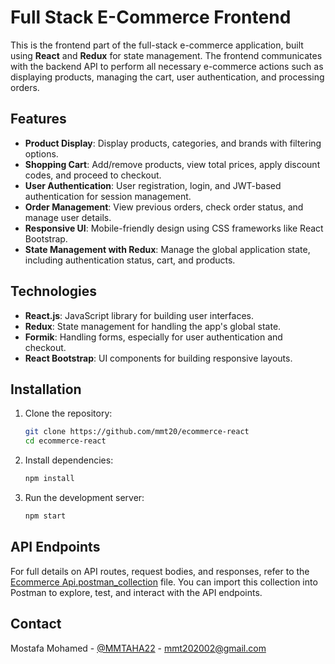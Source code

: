 # Full Stack E-Commerce Frontend

This is the frontend part of the full-stack e-commerce application, built using **React** and **Redux** for state management. The frontend communicates with the backend API to perform all necessary e-commerce actions such as displaying products, managing the cart, user authentication, and processing orders.

## Features

- **Product Display**: Display products, categories, and brands with filtering options.
- **Shopping Cart**: Add/remove products, view total prices, apply discount codes, and proceed to checkout.
- **User Authentication**: User registration, login, and JWT-based authentication for session management.
- **Order Management**: View previous orders, check order status, and manage user details.
- **Responsive UI**: Mobile-friendly design using CSS frameworks like React Bootstrap.
- **State Management with Redux**: Manage the global application state, including authentication status, cart, and products.

## Technologies

- **React.js**: JavaScript library for building user interfaces.
- **Redux**: State management for handling the app's global state.
- **Formik**: Handling forms, especially for user authentication and checkout.
- **React Bootstrap**: UI components for building responsive layouts.

## Installation

1. Clone the repository:

   ```bash
   git clone https://github.com/mmt20/ecommerce-react
   cd ecommerce-react
   ```

2. Install dependencies:

    ```bash
    npm install
    ```

3. Run the development server:

    ```bash
    npm start
    ```

## API Endpoints

For full details on API routes, request bodies, and responses, refer to the
[Ecommerce Api.postman_collection](https://drive.google.com/file/d/1bdHiXN1F44D3X2B5lonyvPnWXbkMGpfM/view?usp=sharing) file. You can import this collection into Postman to explore, test, and interact with the API endpoints.

## Contact

Mostafa Mohamed - [@MMTAHA22](https://x.com/MMTAHA22) - mmt202002@gmail.com
